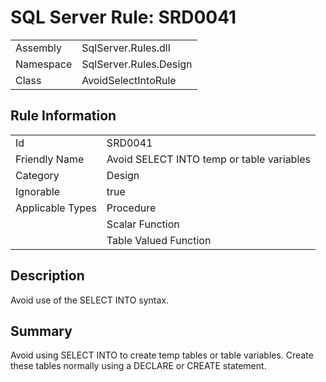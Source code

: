 [This document is automatically generated. All changed made to it WILL be lost]: <>  
  
# SQL Server Rule: SRD0041  
  
|    |    |
|----|----|
| Assembly | SqlServer.Rules.dll   |
| Namespace | SqlServer.Rules.Design |
| Class | AvoidSelectIntoRule |
  
## Rule Information  
  
|    |    |
|----|----|
| Id | SRD0041 |
| Friendly Name | Avoid SELECT INTO temp or table variables |
| Category | Design |
| Ignorable | true |
| Applicable Types | Procedure  |
|   | Scalar Function |
|   | Table Valued Function |
  
## Description  
  
Avoid use of the SELECT INTO syntax.  
  
## Summary  
  
Avoid using SELECT INTO to create temp tables or table variables. Create these tables normally using a DECLARE or CREATE statement.  


